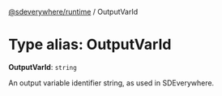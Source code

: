 [@sdeverywhere/runtime](../entry.md) / OutputVarId

# Type alias: OutputVarId

 **OutputVarId**: `string`

An output variable identifier string, as used in SDEverywhere.
